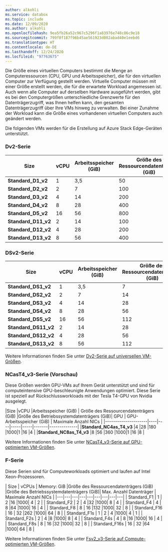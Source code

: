 ```yaml
---
author: alkohli
ms.service: databox
ms.topic: include
ms.date: 12/09/2020
ms.author: alkohli
ms.openlocfilehash: 9ea5fb26a52c967c5296f1a83976e748c86c9e18
ms.sourcegitcommit: 799f0f187f96b45ae561923d002abad40e1eebd6
ms.translationtype: HT
ms.contentlocale: de-DE
ms.lasthandoff: 12/24/2020
ms.locfileid: "97763675"
---
```

Die Größe eines virtuellen Computers bestimmt die Menge an Computeressourcen (CPU, GPU und Arbeitsspeicher), die für den virtuellen Computer zur Verfügung gestellt werden. Virtuelle Computer müssen mit einer Größe erstellt werden, die für die erwartete Workload angemessen ist. Auch wenn alle Computer auf derselben Hardware ausgeführt werden, gibt es bei den Computergrößen unterschiedliche Grenzwerte für den Datenträgerzugriff, was Ihnen helfen kann, den gesamten Datenträgerzugriff über Ihre VMs hinweg zu verwalten. Bei einer Zunahme der Workload kann die Größe eines vorhandenen virtuellen Computers auch geändert werden.

Die folgenden VMs werden für die Erstellung auf Azure Stack Edge-Geräten unterstützt.

### <a name="dv2-series"></a>Dv2-Serie
|Size     |vCPU     |Arbeitsspeicher (GiB) | Größe des Ressourcendatenträgers (GiB)  | Größe des Betriebssystemdatenträgers (GiB) | Max. Anzahl Datenträger | Maximale Anzahl NICs |
|-------------------|----|----|-----|----|------|------------|
|**Standard_D1_v2** |1   |3,5 |50   |1000| 4    |2 |
|**Standard_D2_v2** |2   |7   |100  |1000| 8    |4 |
|**Standard_D3_v2** |4   |14  |200  |1000| 16  |4 |
|**Standard_D4_v2** |8   |28  |400  |1000| 32  |8 |
|**Standard_D5_v2** |16  |56  |800  |1000| 64  |8 |
|**Standard_D11_v2** |2   |14  |100  |1000| 8     |2 |
|**Standard_D12_v2** |4   |28  |200  |1000| 16   |4 |
|**Standard_D13_v2** |8   |56  |400  |1000| 32  |8 |

### <a name="dsv2-series"></a>DSv2-Serie
|Size     |vCPU     |Arbeitsspeicher (GiB) |  Größe des Ressourcendatenträgers (GiB)  | Größe des Betriebssystemdatenträgers (GiB) | Max. Anzahl Datenträger| Maximale Anzahl NICs |
|--------------------|----|----|----|-----|------|-------------|
|**Standard_DS1_v2** |1   |3,5 |7  |4000  |1000 |4  |2 |
|**Standard_DS2_v2** |2   |7   |14 |8.000  |1000 |8  |4 |
|**Standard_DS3_v2** |4   |14  |28 |16000 |1000 |16 |4 |
|**Standard_DS4_v2** |8   |28  |56 |32000 |1000 |32 |8 |
|**Standard_DS5_v2** |16  |56  |112|64000 |1000 |64 |8 |
|**Standard_DS11_v2**|2   |14  |28 |8.000  |1000 |4  |2 |
|**Standard_DS12_v2**|4   |28  |56 |16000 |1000 |8  |4 |
|**Standard_DS13_v2**|8   |56  |112|32000 |1000 |16 |8 |


Weitere Informationen finden Sie unter [Dv2-Serie auf universellen VM-Größen](../articles/virtual-machines/dv2-dsv2-series.md#dv2-series).

### <a name="ncast4_v3-series-preview"></a>NCasT4_v3-Serie (Vorschau)

Diese Größen werden GPU-VMs auf Ihrem Gerät unterstützt und sind für computeintensive GPU-beschleunigte Anwendungen optimiert. Diese Serie ist speziell auf Rückschlussworkloads mit der Tesla T4-GPU von Nvidia ausgelegt. 

|Size     |vCPU     |Arbeitsspeicher (GiB) | Größe des Ressourcendatenträgers (GiB)  |Größe des Betriebssystemdatenträgers (GiB)| GPU | GPU-Arbeitsspeicher (GiB) | Maximale Anzahl NICs |
|---------------------|----|----|-----|-----|-------|--------------|
|**Standard_NC4as_T4_v3** |4   |28  |180   |1000|1 |16   |4 |
|**Standard_NC8as_T4_v3** |8   |56  |360   |1000|1 |16  |8 |

Weitere Informationen finden Sie unter [NCasT4_v3-Serie auf GPU-optimierten VM-Größen](../articles/virtual-machines/nct4-v3-series.md).

### <a name="f-series"></a>F-Serie

Diese Serien sind für Computeworkloads optimiert und laufen auf Intel Xeon-Prozessoren. 

| Size | vCPUs | Memory: GiB |Größe des Ressourcendatenträgers (GiB) |Größe des Betriebssystemdatenträgers (GiB)|  Max. Anzahl Datenträger | Maximale Anzahl NICs |
|---|---|---|---|---|---|---|---|---|
| Standard_F1  | 1  | 2   |16      |1000| 4  |  2 |
| Standard_F2 | 2  | 4 |32      |1000| 8  |  4 |
| Standard_F4  | 4  | 8 |64   |1000| 16 |  4 |
| Standard_F8 | 8 | 16  |132    |1000| 32 |  8 |
| Standard_F16 | 16 | 32  |262   |1000| 64 |  8 |
| Standard_F1s | 1 | 2  | 4  |1000| 4 | 1 |
| Standard_F2s | 2 | 4 |8   |1000| 8 | 4 |
| Standard_F4s | 4 | 8 |16 |1000| 16 |  4 |
| Standard_F8s | 8 | 16 |32 |1000| 32 |  8 |
| Standard_F16s | 16 | 32 |64 |1000| 64 |  8 |

Weitere Informationen finden Sie unter [Fsv2_v3-Serie auf Compute-optimierten VM-Größen](../articles/virtual-machines/fsv2-series.md).

